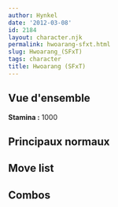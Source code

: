 ```yaml
---
author: Hynkel
date: '2012-03-08'
id: 2184
layout: character.njk
permalink: hwoarang-sfxt.html
slug: Hwoarang_(SFxT)
tags: character
title: Hwoarang (SFxT)
---
```


## Vue d'ensemble

**Stamina :** 1000

## Principaux normaux

## Move list

## Combos